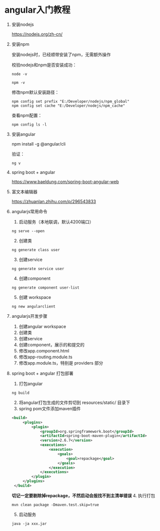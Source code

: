 # angular入门教程

1. 安装nodejs

   https://nodejs.org/zh-cn/

2. 安装npm

   安装nodejs时，已经顺带安装了npm，无需额外操作

   校验nodejs和npm是否安装成功：

   ```
   node -v
   ```

   ```
   npm -v
   ```
   修改npm默认安装路径：
   ```
   npm config set prefix "E:/Developer/nodejs/npm_global"
   npm config set cache "E:/Developer/nodejs/npm_cache"
   ```
   查看npm配置：
   ```
   npm config ls -l
   ```

4. 安装angular

   npm install -g @angular/cli

   验证：
   ```
   ng v
   ```

5. spring boot + angular

   https://www.baeldung.com/spring-boot-angular-web

6. 富文本编辑器

   https://zhuanlan.zhihu.com/p/296543833

7. angularjs常用命令
   1. 启动服务（本地联调，默认4200端口）
   ```
   ng serve --open
   ```
   2. 创建类
   ```
   ng generate class user
   ```
   3. 创建service
   ```
   ng generate service user
   ```
   4. 创建component
   ```
   ng generate component user-list
   ```
   5. 创建 workspace
   ```
   ng new angularclient
   ```
8. angularjs开发步骤
   1. 创建angular workspace
   2. 创建类
   3. 创建service
   4. 创建component，展示的和提交的
   5. 修改app.component.html
   6. 修改app-routing.module.ts
   7. 修改app.module.ts，特别是 providers 部分
9. spring boot + angular 打包部署
   1. 打包angular
   ```
   ng build
   ```
   2. 将angular打包生成的文件剪切到 resources/static/ 目录下
   3. spring pom文件添加maven插件
   ```xml
   <build>
        <plugins>
            <plugin>
                <groupId>org.springframework.boot</groupId>
                <artifactId>spring-boot-maven-plugin</artifactId>
                <version>2.6.7</version>
                <executions>
                    <execution>
                        <goals>
                            <goal>repackage</goal>
                        </goals>
                    </execution>
                </executions>
            </plugin>
        </plugins>
    </build>
   ```
   <strong>切记一定要剔除掉repackage，不然启动会报找不到主清单错误</strong>
   4. 执行打包
   ```
   mvn clean package -Dmaven.test.skip=true
   ```
   5. 启动服务
   ```
   java -ja xxx.jar
   ```